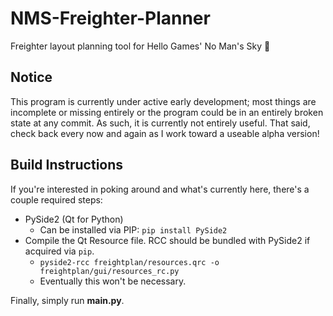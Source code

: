 # NMS-Freighter-Planner

Freighter layout planning tool for Hello Games' No Man's Sky 🌌

## Notice

This program is currently under active early development; most things are
incomplete or missing entirely or the program could be in an entirely broken
state at any commit. As such, it is currently not entirely useful. That said,
check back every now and again as I work toward a useable alpha version!

## Build Instructions

If you're interested in poking around and what's currently here, there's a
couple required steps:

  * PySide2 (Qt for Python)
    * Can be installed via PIP: `pip install PySide2`
  * Compile the Qt Resource file. RCC should be bundled with PySide2 if
    acquired via `pip`.
    * `pyside2-rcc freightplan/resources.qrc -o freightplan/gui/resources_rc.py`
    * Eventually this won't be necessary.

Finally, simply run **main.py**.